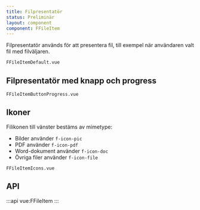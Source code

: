 ```yaml
---
title: Filpresentatör
status: Preliminär
layout: component
component: FFileItem
---
```


Filpresentatör används för att presentera fil, till exempel när användaren valt fil med filväljaren.

```import test-id=default
FFileItemDefault.vue
```

## Filpresentatör med knapp och progress

```import test-id=button-progress
FFileItemButtonProgress.vue
```

## Ikoner

Filikonen till vänster bestäms av mimetype:

-   Bilder använder `f-icon-pic`
-   PDF använder `f-icon-pdf`
-   Word-dokument använder `f-icon-doc`
-   Övriga filer använder `f-icon-file`

```import test-id=icons
FFileItemIcons.vue
```

## API

:::api
vue:FFileItem
:::
